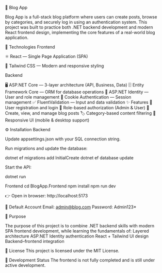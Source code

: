 📖 Blog App

Blog App is a full-stack blog platform where users can create posts, browse by categories, and securely log in using an authentication system.
This project was built to practice both .NET backend development and modern React frontend design, implementing the core features of a real-world blog application.

🚀 Technologies
Frontend

⚛️ React
 — Single Page Application (SPA)

🎨 Tailwind CSS
 — Modern and responsive styling

Backend

🖥️ ASP.NET Core — 3-layer architecture (API, Business, Data)
🗄️ Entity Framework Core — ORM for database operations
🔑 ASP.NET Identity — User and role management
🍪 Cookie Authentication — Session management
✅ FluentValidation — Input and data validation
✨ Features
👤 User registration and login
🔐 Role-based authorization (Admin & User)
📝 Create, view, and manage blog posts
🏷️ Category-based content filtering
📱 Responsive UI (mobile & desktop support)

⚙️ Installation
Backend

Update appsettings.json with your SQL connection string.

Run migrations and update the database:

dotnet ef migrations add InitialCreate
dotnet ef database update


Start the API:

dotnet run

Frontend
cd BlogApp.Frontend
npm install
npm run dev


👉 Open in browser: http://localhost:5173

🔑 Default Account
Email: admin@blog.com
Password: Admin123*

🎯 Purpose

The purpose of this project is to combine .NET backend skills with modern SPA frontend development, while learning the fundamentals of:
Layered architecture
ASP.NET Identity authentication
React + Tailwind UI design
Backend–frontend integration

📄 License
This project is licensed under the MIT License.

🚧 Development Status
The frontend is not fully completed and is still under active development.
